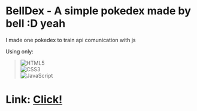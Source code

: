 # BellDex - A simple pokedex made by bell :D yeah

I made one pokedex to train api comunication with js

Using only: <br>
> ![HTML5](https://img.shields.io/badge/html5-%23E34F26.svg?style=flat&logo=html5&logoColor=white)<br>
![CSS3](https://img.shields.io/badge/css3-%231572B6.svg?style=flat&logo=css3&logoColor=white)<br>
![JavaScript](https://img.shields.io/badge/javascript-%23323330.svg?style=flat&logo=javascript&logoColor=%23F7DF1E)

# Link: [Click!](https://belldex.onrender.com)

